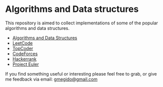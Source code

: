 # Algorithms and Data structures

This repository is aimed to collect implementations of some of the popular algorithms and data structures.

- [Algorithms and Data Structures](./algorithms)
- [LeetCode](./LeetCode)
- [TopCoder](./TopCoder)
- [CodeForces](./CodeForces)
- [Hackerrank](./Hackerrank)
- [Project Euler](./ProjectEuler)


If you find something useful or interesting please feel free to grab, or give me feedback via email: gmegido@gmail.com
